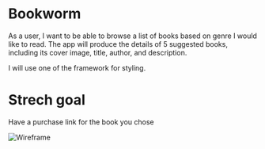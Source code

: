 # Bookworm
As a user, I want to be able to browse a list of books based on genre I would like to read.
The app will produce the details of 5 suggested books, including its cover image, title, author, and description.

I will use one of the framework for styling.

# Strech goal
Have a purchase link for the book you chose

![Wireframe](relative/path/to/Untitled.jpg)
